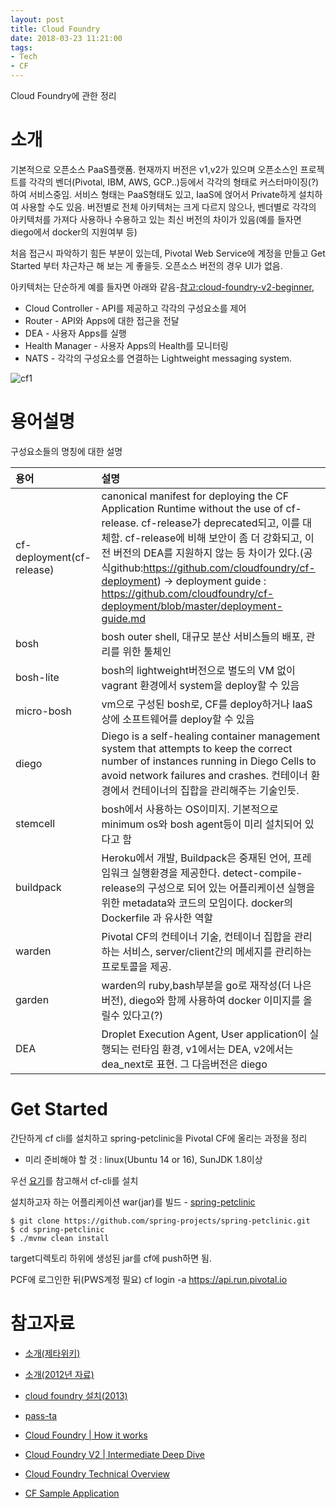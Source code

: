 ```yaml
---
layout: post
title: Cloud Foundry
date: 2018-03-23 11:21:00
tags:
- Tech
- CF
---
```


Cloud Foundry에 관한 정리

# 소개

기본적으로 오픈소스 PaaS플랫폼. 현재까지 버전은 v1,v2가 있으며 오픈소스인 프로젝트를 각각의 벤더(Pivotal, IBM, AWS, GCP..)등에서 각각의 형태로 커스터마이징(?)하여 서비스중임. 서비스 형태는 PaaS형태도 있고, IaaS에 얹어서 Private하게 설치하여 사용할 수도 있음. 버전별로 전체 아키텍처는 크게 다르지 않으나, 벤더별로 각각의 아키텍처를 가져다 사용하나 수용하고 있는 최신 버전의 차이가 있음(예를 들자면 diego에서 docker의 지원여부 등)

처음 접근시 파악하기 힘든 부분이 있는데, Pivotal Web Service에 계정을 만들고 Get Started 부터 차근차근 해 보는 게 좋을듯. 오픈소스 버전의 경우 UI가 없음.

아키텍처는 단순하게 예를 들자면 아래와 같음-[참고:cloud-foundry-v2-beginner](https://www.slideshare.net/jacopen/cloud-foundry-v2-beginner),

- Cloud Controller - API를 제공하고 각각의 구성요소를 제어
- Router - API와 Apps에 대한 접근을 전달
- DEA - 사용자 Apps를 실행
- Health Manager - 사용자 Apps의 Health를 모니터링
- NATS - 각각의 구성요소를 연결하는 Lightweight messaging system.

![cf1](https://user-images.githubusercontent.com/2344830/38226116-ec831590-3732-11e8-9519-b68f5828660e.png)


# 용어설명

구성요소들의 명칭에 대한 설명


|용어 | 설명|
|:------|:-------|
|cf-deployment(cf-release) | canonical manifest for deploying the CF Application Runtime without the use of cf-release. cf-release가 deprecated되고, 이를 대체함. cf-release에 비해 보안이 좀 더 강화되고, 이전 버전의 DEA를 지원하지 않는 등 차이가 있다.(공식github:https://github.com/cloudfoundry/cf-deployment) → deployment guide : https://github.com/cloudfoundry/cf-deployment/blob/master/deployment-guide.md|
|bosh| bosh outer shell, 대규모 분산 서비스들의 배포, 관리를 위한 툴체인 |
|bosh-lite| bosh의 lightweight버전으로 별도의 VM 없이 vagrant 환경에서 system을 deploy할 수 있음|
|micro-bosh| vm으로 구성된 bosh로, CF를 deploy하거나 IaaS상에 소프트웨어를 deploy할 수 있음|
|diego | Diego is a self-healing container management system that attempts to keep the correct number of instances running in Diego Cells to avoid network failures and crashes. 컨테이너 환경에서 컨테이너의 집합을 관리해주는 기술인듯.|
|stemcell| bosh에서 사용하는 OS이미지. 기본적으로 minimum os와 bosh agent등이 미리 설치되어 있다고 함|
|buildpack| Heroku에서 개발, Buildpack은 중재된 언어, 프레임워크 실행환경을 제공한다. detect-compile-release의 구성으로 되어 있는 어플리케이션 실행을 위한 metadata와 코드의 모임이다. docker의 Dockerfile 과 유사한 역할|
|warden| Pivotal CF의 컨테이너 기술, 컨테이너 집합을 관리하는 서비스, server/client간의 메세지를 관리하는 프로토콜을 제공.|
|garden|warden의 ruby,bash부분을 go로 재작성(더 나은 버전), diego와 함께 사용하여 docker 이미지를 올릴수 있다고(?)|
|DEA|Droplet Execution Agent, User application이 실행되는 런타임 환경, v1에서는 DEA, v2에서는 dea_next로 표현. 그 다음버전은 diego|


# Get Started

간단하게 cf cli를 설치하고 spring-petclinic을 Pivotal CF에 올리는 과정을 정리

- 미리 준비해야 할 것 : linux(Ubuntu 14 or 16), SunJDK 1.8이상

우선 [요기](https://pivotal.io/platform/pcf-tutorials/getting-started-with-pivotal-cloud-foundry/introduction)를 참고해서 cf-cli를 설치

설치하고자 하는 어플리케이션 war(jar)를 빌드 - [spring-petclinic](http://projects.spring.io/spring-petclinic/)

    $ git clone https://github.com/spring-projects/spring-petclinic.git
    $ cd spring-petclinic
    $ ./mvnw clean install

target디렉토리 하위에 생성된 jar를 cf에 push하면 됨.

PCF에 로그인한 뒤(PWS계정 필요)
cf login -a https://api.run.pivotal.io




# 참고자료

- [소개(제타위키)](https://zetawiki.com/wiki/클라우드_파운드리)

- [소개(2012년 자료)](http://www.mimul.com/pebble/default/2012/05/22/1337665188713.html)

- [cloud foundry 설치(2013)](https://www.slideshare.net/nanhapark/deview-2013-backend-paas-cloudfoundry)

- [pass-ta](https://paas-ta.kr)

- [Cloud Foundry | How it works](https://www.slideshare.net/jacopen/cloud-foundry-v2-beginner)

- [Cloud Foundry V2 | Intermediate Deep Dive](https://www.slideshare.net/jacopen/cloud-foundry-v2-intermediate)

- [Cloud Foundry Technical Overview](https://www.slideshare.net/cdavisafc/cloud-foundry-technical-overview)

- [CF Sample Application](https://github.com/cloudfoundry-samples)



